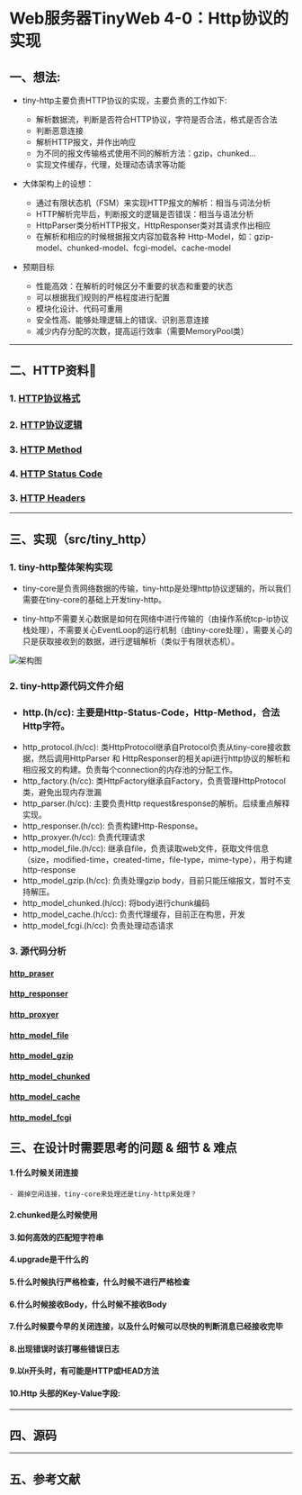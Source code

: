 # **Web服务器TinyWeb 4-0：Http协议的实现**


## **一、想法:**

- tiny-http主要负责HTTP协议的实现，主要负责的工作如下:
    - 解析数据流，判断是否符合HTTP协议，字符是否合法，格式是否合法
    - 判断恶意连接
    - 解析HTTP报文，并作出响应
    - 为不同的报文传输格式使用不同的解析方法：gzip，chunked...
    - 实现文件缓存，代理，处理动态请求等功能

- 大体架构上的设想：
    - 通过有限状态机（FSM）来实现HTTP报文的解析：相当与词法分析
    - HTTP解析完毕后，判断报文的逻辑是否错误：相当与语法分析
    - HttpParser类分析HTTP报文，HttpResponser类对其请求作出相应
    - 在解析和相应的时候根据报文内容加载各种 Http-Model，如：gzip-model、chunked-model、fcgi-model、cache-model

- 预期目标
    - 性能高效：在解析的时候区分不重要的状态和重要的状态
    - 可以根据我们规则的严格程度进行配置
    - 模块化设计、代码可重用
    - 安全性高、能够处理逻辑上的错误、识别恶意连接
    - 减少内存分配的次数，提高运行效率（需要MemoryPool类）

--------------------------

## **二、HTTP资料**

### 1. [HTTP协议格式](http://www.dissigil.cn)

### 2. [HTTP协议逻辑](http://www.dissigil.cn)

### 3. [HTTP Method](http://www.dissigil.cn)

### 4. [HTTP Status Code](http://www.dissigil.cn)

### 3. [HTTP Headers](http://www.dissigil.cn)

--------------------------

## **三、实现（src/tiny_http）**

### 1. tiny-http整体架构实现

- tiny-core是负责网络数据的传输，tiny-http是处理http协议逻辑的，所以我们需要在tiny-core的基础上开发tiny-http。

- tiny-http不需要关心数据是如何在网络中进行传输的（由操作系统tcp-ip协议栈处理），不需要关心EventLoop的运行机制（由tiny-core处理），需要关心的只是获取接收到的数据，进行逻辑解析（类似于有限状态机）。
  

![架构图]()

### 2. tiny-http源代码文件介绍

- ### http.(h/cc): 主要是Http-Status-Code，Http-Method，合法Http字符。
- http_protocol.(h/cc): 类HttpProtocol继承自Protocol负责从tiny-core接收数据，然后调用HttpParser 和 HttpResponser的相关api进行http协议的解析和相应报文的构建。负责每个connection的内存池的分配工作。
- http_factory.(h/cc): 类HttpFactory继承自Factory，负责管理HttpProtocol类，避免出现内存泄漏
- http_parser.(h/cc): 主要负责Http request&response的解析。后续重点解释实现。
- http_responser.(h/cc): 负责构建Http-Response。
- http_proxyer.(h/cc): 负责代理请求
- http_model_file.(h/cc): 继承自file，负责读取web文件，获取文件信息（size，modified-time，created-time，file-type，mime-type），用于构建http-response
- http_model_gzip.(h/cc): 负责处理gzip body，目前只能压缩报文，暂时不支持解压。
- http_model_chunked.(h/cc): 将body进行chunk编码
- http_model_cache.(h/cc): 负责代理缓存，目前正在构思，开发
- http_model_fcgi.(h/cc): 负责处理动态请求

### 3. 源代码分析

#### [http_praser](http://www.dissigil.cn)

#### [http_responser](http://www.dissigil.cn)

#### [http_proxyer](http://www.dissigil.cn)

#### [http_model_file](http://www.dissigil.cn)

#### [http_model_gzip](http://www.dissigil.cn)

#### [http_model_chunked](http://www.dissigil.cn)

#### [http_model_cache](http://www.dissigil.cn)

#### [http_model_fcgi](http://www.dissigil.cn)


## **三、在设计时需要思考的问题 & 细节 & 难点**


#### 1.什么时候关闭连接
    - 踢掉空闲连接，tiny-core来处理还是tiny-http来处理？

#### 2.chunked是么时候使用

#### 3.如何高效的匹配短字符串

#### 4.upgrade是干什么的

#### 5.什么时候执行严格检查，什么时候不进行严格检查

#### 6.什么时候接收Body，什么时候不接收Body

#### 7.什么时候要今早的关闭连接，以及什么时候可以尽快的判断消息已经接收完毕

#### 8.出现错误时该打哪些错误日志

#### 9.以```H```开头时，有可能是HTTP或HEAD方法

#### 10.Http 头部的Key-Value字段:


--------------------------

## **四、源码**


--------------------------

## **五、参考文献**
